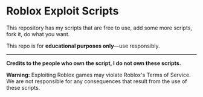 # Roblox Exploit Scripts

This repository has my scripts that are free to use, add some more scripts, fork it, do what you want.

This repo is for **educational purposes only**—use responsibly.

---
**Credits to the people who own the script, I do not own these scripts.**

**Warning:** Exploiting Roblox games may violate Roblox's Terms of Service. We are not responsible for any consequences that result from the use of these scripts.
